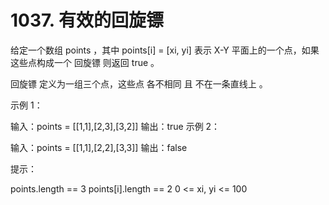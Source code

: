 # 1037. 有效的回旋镖
给定一个数组 points ，其中 points[i] = [xi, yi] 表示 X-Y 平面上的一个点，如果这些点构成一个 回旋镖 则返回 true 。

回旋镖 定义为一组三个点，这些点 各不相同 且 不在一条直线上 。



示例 1：

输入：points = [[1,1],[2,3],[3,2]]
输出：true
示例 2：

输入：points = [[1,1],[2,2],[3,3]]
输出：false


提示：

points.length == 3
points[i].length == 2
0 <= xi, yi <= 100